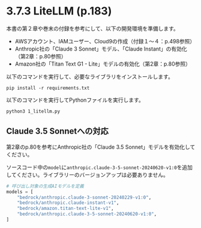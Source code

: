 # 3.7.3 LiteLLM (p.183)

本書の第２章や巻末の付録を参考にして、以下の開発環境を準備します。

- AWSアカウント、IAMユーザー、Cloud9の作成（付録１～４：p.498参照）
- Anthropic社の「Claude 3 Sonnet」モデル、「Claude Instant」の有効化（第2章：p.80参照）
- Amazon社の「Titan Text G1 - Lite」モデルの有効化（第2章：p.80参照）

以下のコマンドを実行して、必要なライブラリをインストールします。

```shell
pip install -r requirements.txt
```

以下のコマンドを実行してPythonファイルを実行します。

```shell
python3 1_litellm.py
```

## Claude 3.5 Sonnetへの対応

第2章のp.80を参考にAnthropic社の「Claude 3.5 Sonnet」モデルを有効化してください。

ソースコード中の`model`に`anthropic.claude-3-5-sonnet-20240620-v1:0`を追加してください。ライブラリーのバージョンアップは必要ありません。

```python
# 呼び出し対象の生成AIモデルを定義
models = [
    "bedrock/anthropic.claude-3-sonnet-20240229-v1:0",
    "bedrock/anthropic.claude-instant-v1",
    "bedrock/amazon.titan-text-lite-v1",
    "bedrock/anthropic.claude-3-5-sonnet-20240620-v1:0",
]
```

